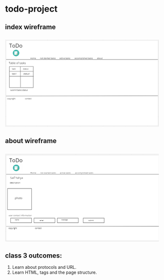 # todo-project

## index wireframe
![indexwireframe](./assets/index%20wireframe.png)
---
## about wireframe
![about wireframe](./assets/about%20wireframe.png)
---
## class 3 outcomes:
1. Learn about protocols and URL.
2. Learn HTML, tags and the page structure.
